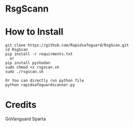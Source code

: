 # RsgScann

# How to Install

```
git clone https://github.com/Rapidsafeguard/RsgScan.git
cd RsgScan
pip install -r requirments.txt
  or
pip install pyshodan
sudo chmod +x rsgscan.sh
sudo ./rsgscan.sh

Or You can directly run python file
python rapidsafeguardscanner.py
```

# Credits
GoVanguard
Sparta
